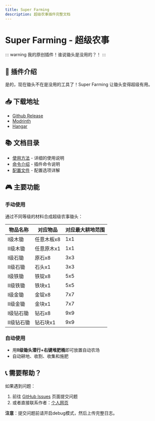 ```yaml
---
title: Super Farming
description: 超级农事插件完整文档
---
```


# Super Farming - 超级农事

::: warning
我的原创插件！谁说锄头是没用的？！
:::

## 🌾 插件介绍

是的，现在锄头不在是没用的工具了！Super Farming 让锄头变得超级有用。

## 📥 下载地址

- [Github Release](https://github.com/Little100/Super_Farming/releases)
- [Modrinth](https://modrinth.com/plugin/super-farming)
- [Hangar](https://hangar.papermc.io/Little100/Super-Farming)

## 📚 文档目录

- [使用方法](./super-usage.md) - 详细的使用说明
- [命令介绍](./super-cmd.md) - 插件命令说明
- [配置文件](./superconfig.md) - 配置选项详解

## 🎮 主要功能

### 手动使用
通过不同等级的材料合成超级农事锄头：

| 物品名称 | 对应物品 | 对应最大耕地范围 |
|---------|---------|----------------|
| I级木锄 | 任意木板x8 | 1x1 |
| II级木锄 | 任意原木x1 | 1x1 |
| I级石锄 | 原石x8 | 3x3 |
| II级石锄 | 石头x1 | 3x3 |
| I级铁锄 | 铁锭x8 | 5x5 |
| II级铁锄 | 铁块x1 | 5x5 |
| I级金锄 | 金锭x8 | 7x7 |
| II级金锄 | 金块x1 | 7x7 |
| I级钻石锄 | 钻石x8 | 9x9 |
| II级钻石锄 | 钻石块x1 | 9x9 |

### 自动使用
- 用**II级锄头潜行+右键堆肥桶**即可放置自动农场
- 自动耕地、收割、收集和施肥

## 📞 需要帮助？

如果遇到问题：
1. 前往 [GitHub Issues](https://github.com/Little100/Super_Farming/issues) 页面提交问题
2. 或者直接联系作者：[个人网页](https://www.little100.top)

**注意**：提交问题前请开启debug模式，然后上传完整日志。
